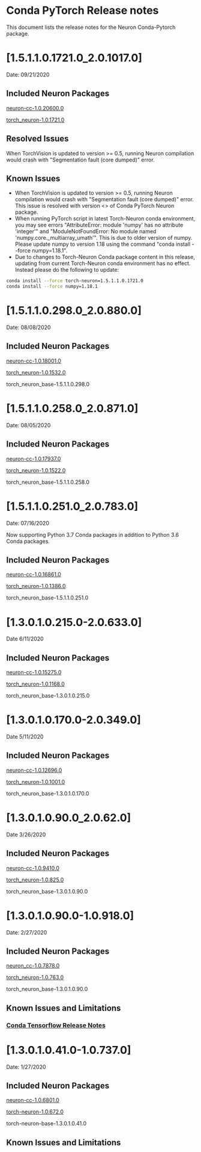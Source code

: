 # Conda PyTorch Release notes

This document lists the release notes for the Neuron Conda-Pytorch package.


# [1.5.1.1.0.1721.0_2.0.1017.0]

Date: 09/21/2020

## Included Neuron Packages

[neuron-cc-1.0.20600.0](../neuron-cc.md)

[torch_neuron-1.0.1721.0](../torch-neuron.md)

## Resolved Issues

When TorchVision is updated to version >= 0.5, running Neuron compilation would crash with "Segmentation fault (core dumped)" error.

## Known Issues

- When TorchVision is updated to version >= 0.5, running Neuron compilation would crash with "Segmentation fault (core dumped)" error. This issue is resolved with version <> of Conda PyTorch Neuron package.
- When running PyTorch script in latest Torch-Neuron conda environment, you may see errors "AttributeError: module 'numpy' has no attribute 'integer'" and "ModuleNotFoundError: No module named 'numpy.core._multiarray_umath'". This is due to older version of numpy. Please update numpy to version 1.18 using the command "conda install --force numpy=1.18.1".  
- Due to changes to Torch-Neuron Conda package content in this release, updating from current Torch-Neuron conda environment has no effect. Instead please do the following to update:
```bash
conda install --force torch-neuron=1.5.1.1.0.1721.0
conda install --force numpy=1.18.1
```

# [1.5.1.1.0.298.0_2.0.880.0]

Date: 08/08/2020

## Included Neuron Packages

[neuron-cc-1.0.18001.0](../neuron-cc.md)

[torch_neuron-1.0.1532.0](../torch-neuron.md)

torch_neuron_base-1.5.1.1.0.298.0


# [1.5.1.1.0.258.0_2.0.871.0]

Date: 08/05/2020

## Included Neuron Packages

[neuron-cc-1.0.17937.0](../neuron-cc.md)

[torch_neuron-1.0.1522.0](../torch-neuron.md)

torch_neuron_base-1.5.1.1.0.258.0




# [1.5.1.1.0.251.0_2.0.783.0]

Date: 07/16/2020

Now supporting Python 3.7 Conda packages in addition to Python 3.6 Conda packages.

## Included Neuron Packages

[neuron-cc-1.0.16861.0](../neuron-cc.md)

[torch_neuron-1.0.1386.0](../torch-neuron.md)

torch_neuron_base-1.5.1.1.0.251.0

# [1.3.0.1.0.215.0-2.0.633.0]

Date 6/11/2020

## Included Neuron Packages

[neuron-cc-1.0.15275.0](../neuron-cc.md)

[torch_neuron-1.0.1168.0](../torch-neuron.md)

torch_neuron_base-1.3.0.1.0.215.0

# [1.3.0.1.0.170.0-2.0.349.0]

Date 5/11/2020

## Included Neuron Packages

[neuron-cc-1.0.12696.0](../neuron-cc.md#1068010)

[torch_neuron-1.0.1001.0](../torch-neuron.md#106720)

torch_neuron_base-1.3.0.1.0.170.0

# [1.3.0.1.0.90.0_2.0.62.0]

Date 3/26/2020

## Included Neuron Packages

[neuron-cc-1.0.9410.0](../neuron-cc.md#1068010)

[torch_neuron-1.0.825.0](../torch-neuron.md#106720)

torch_neuron_base-1.3.0.1.0.90.0

# [1.3.0.1.0.90.0-1.0.918.0]

Date: 2/27/2020

## Included Neuron Packages

[neuron_cc-1.0.7878.0](../neuron-cc.md#1068010)

[torch_neuron-1.0.763.0](../torch-neuron.md#106720)

torch_neuron_base-1.3.0.1.0.90.0

## Known Issues and Limitations


### [Conda Tensorflow Release Notes](../tensorflow-neuron.md)

# [1.3.0.1.0.41.0-1.0.737.0]

Date: 1/27/2020

## Included Neuron Packages

[neuron-cc-1.0.6801.0](../neuron-cc.md#1068010)

[torch-neuron-1.0.672.0](../torch-neuron.md#106720)

torch-neuron-base-1.3.0.1.0.41.0

## Known Issues and Limitations

